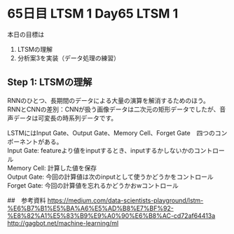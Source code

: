 # 65日目 LTSM 1 Day65 LTSM 1

本日の目標は
1. LTSMの理解
2. 分析案3を実装（データ処理の練習）

## Step 1: LTSMの理解
RNNのひとつ、長期間のデータによる大量の演算を解消するためのほう。    
RNNとCNNの差別：CNNが扱う画像データは二次元の矩形データでしたが、音声データは可変長の時系列データです。  

LSTMにはInput Gate、Output Gate、Memory Cell、Forget Gate　四つのコンポーネントがある。  
Input Gate: featureより値をinputするとき、inputするかしないかのコントロール  
Memory Cell: 計算した値を保存  
Output Gate: 今回の計算値は次のinputとして使うかどうかをコントロール  
Forget Gate: 今回の計算値を忘れるかどうかおwコントロール  


##　参考資料
https://medium.com/data-scientists-playground/lstm-%E6%B7%B1%E5%BA%A6%E5%AD%B8%E7%BF%92-%E8%82%A1%E5%83%B9%E9%A0%90%E6%B8%AC-cd72af64413a
http://gagbot.net/machine-learning/ml
